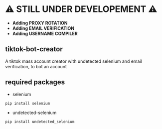 # ⚠️ STILL UNDER DEVELOPEMENT ⚠️

- **Adding PROXY ROTATION**
- **Adding EMAIL VERIFICATION**
- **Adding USERNAME COMPILER**

## tiktok-bot-creator
A tiktok mass account creator with undetected selenium and email verification, to bot an account

## required packages
- selenium
```
pip install selenium
```
- undetected-selenium 
```
pip install undetected_selenium
```
